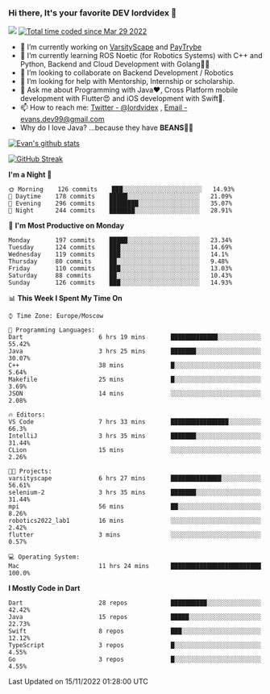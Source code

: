 ### Hi there, It's your favorite DEV lordvidex 👋
<img src="https://komarev.com/ghpvc/?username=lordvidex&label=Views&color=blue&style=plastic" /> <a href="https://wakatime.com/@0e56db35-d16b-410a-acc0-4085055304bf"><img src="https://wakatime.com/badge/user/0e56db35-d16b-410a-acc0-4085055304bf.svg" alt="Total time coded since Mar 29 2022" /></a>

- 🔭 I’m currently working on [VarsityScape](https://varsityscape.com) and [PayTrybe](https://www.paytrybe.com)
- 🌱 I’m currently learning ROS Noetic (for Robotics Systems) with C++ and Python, Backend and Cloud Development with Golang🧙🏼
- 👯 I’m looking to collaborate on Backend Development / Robotics
- 🤔 I’m looking for help with Mentorship, Internship or scholarship.
- 💬 Ask me about Programming with Java❤️, Cross Platform mobile development with Flutter😍 and iOS development with Swift🚀.
- 📫 How to reach me: [Twitter - @lordvidex](https://twitter.com/lordvidex) , [Email - evans.dev99@gmail.com](mailto:evans.dev99@gmail.com?body=Hello%20Evans,)
- Why do I love Java? ...because they have **BEANS**🤤😋

<div>
<!-- <a href="https://github.com/lordvidex">
  <img src="https://github-readme-stats.vercel.app/api/top-langs/?username=lordvidex&theme=light" />
</a>    -->
<!-- [![Top Langs](https://github-readme-stats.vercel.app/api/top-langs/?username=lordvidex)](https://github.com/lordvidex/)  -->
<a href="https://github.com/lordvidex">
 <img src="https://github-readme-stats.vercel.app/api?username=lordvidex&show_icons=true&theme=light&line_height=27" alt="Evan's github stats"/>
</a>
</div>

[![GitHub Streak](https://github-readme-streak-stats.herokuapp.com?user=lordvidex&theme=github-dark&hide_border=true)](https://git.io/streak-stats)

<!--
  <a href="https://github.com/iampawan/FlutterExampleApps">
    <img align="center" src="https://github-readme-stats.vercel.app/api/pin/?username=iampawan&repo=FlutterExampleApps&theme=light" />

  </a>
  <a href="https://github.com/iampawan/VelocityX">
   <img align="center" src="https://github-readme-stats.vercel.app/api/pin/?username=iampawan&repo=VelocityX&theme=light" />
  </a>
-->
<!--START_SECTION:waka-->
**I'm a Night 🦉** 

```text
🌞 Morning    126 commits    ███░░░░░░░░░░░░░░░░░░░░░░   14.93% 
🌆 Daytime    178 commits    █████░░░░░░░░░░░░░░░░░░░░   21.09% 
🌃 Evening    296 commits    ████████░░░░░░░░░░░░░░░░░   35.07% 
🌙 Night      244 commits    ███████░░░░░░░░░░░░░░░░░░   28.91%

```
📅 **I'm Most Productive on Monday** 

```text
Monday       197 commits    █████░░░░░░░░░░░░░░░░░░░░   23.34% 
Tuesday      124 commits    ███░░░░░░░░░░░░░░░░░░░░░░   14.69% 
Wednesday    119 commits    ███░░░░░░░░░░░░░░░░░░░░░░   14.1% 
Thursday     80 commits     ██░░░░░░░░░░░░░░░░░░░░░░░   9.48% 
Friday       110 commits    ███░░░░░░░░░░░░░░░░░░░░░░   13.03% 
Saturday     88 commits     ██░░░░░░░░░░░░░░░░░░░░░░░   10.43% 
Sunday       126 commits    ███░░░░░░░░░░░░░░░░░░░░░░   14.93%

```


📊 **This Week I Spent My Time On** 

```text
⌚︎ Time Zone: Europe/Moscow

💬 Programming Languages: 
Dart                     6 hrs 19 mins       █████████████░░░░░░░░░░░░   55.42% 
Java                     3 hrs 25 mins       ███████░░░░░░░░░░░░░░░░░░   30.07% 
C++                      38 mins             █░░░░░░░░░░░░░░░░░░░░░░░░   5.64% 
Makefile                 25 mins             █░░░░░░░░░░░░░░░░░░░░░░░░   3.69% 
JSON                     14 mins             ░░░░░░░░░░░░░░░░░░░░░░░░░   2.08%

🔥 Editors: 
VS Code                  7 hrs 33 mins       ████████████████░░░░░░░░░   66.3% 
IntelliJ                 3 hrs 35 mins       ███████░░░░░░░░░░░░░░░░░░   31.44% 
CLion                    15 mins             ░░░░░░░░░░░░░░░░░░░░░░░░░   2.26%

🐱‍💻 Projects: 
varsityscape             6 hrs 27 mins       ██████████████░░░░░░░░░░░   56.61% 
selenium-2               3 hrs 35 mins       ███████░░░░░░░░░░░░░░░░░░   31.44% 
mpi                      56 mins             ██░░░░░░░░░░░░░░░░░░░░░░░   8.26% 
robotics2022_lab1        16 mins             ░░░░░░░░░░░░░░░░░░░░░░░░░   2.42% 
flutter                  3 mins              ░░░░░░░░░░░░░░░░░░░░░░░░░   0.57%

💻 Operating System: 
Mac                      11 hrs 24 mins      █████████████████████████   100.0%

```

**I Mostly Code in Dart** 

```text
Dart                     28 repos            ██████████░░░░░░░░░░░░░░░   42.42% 
Java                     15 repos            █████░░░░░░░░░░░░░░░░░░░░   22.73% 
Swift                    8 repos             ███░░░░░░░░░░░░░░░░░░░░░░   12.12% 
TypeScript               3 repos             █░░░░░░░░░░░░░░░░░░░░░░░░   4.55% 
Go                       3 repos             █░░░░░░░░░░░░░░░░░░░░░░░░   4.55%

```



 Last Updated on 15/11/2022 01:28:00 UTC
<!--END_SECTION:waka-->
